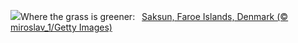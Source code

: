 ![](https://www.bing.com/th?id=OHR.SaksunFaroe_EN-US3384967997_UHD.jpg&w=1000)Where the grass is greener:&nbsp;&ensp;[Saksun, Faroe Islands, Denmark (© miroslav_1/Getty Images)](https://www.bing.com/th?id=OHR.SaksunFaroe_EN-US3384967997_UHD.jpg)
<br><br/>
